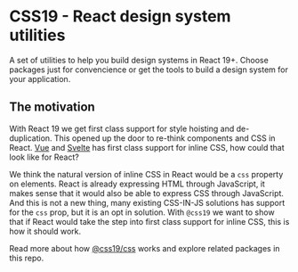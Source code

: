 # CSS19 - React design system utilities

A set of utilities to help you build design systems in React 19+. Choose packages just for convencience or get the tools to build a design system for your application.

## The motivation

With React 19 we get first class support for style hoisting and de-duplication.
This opened up the door to re-think components and CSS in React. [Vue](https://vuejs.org/) and [Svelte](https://svelte.dev/) has first class support for inline CSS, how could that look like for React?

We think the natural version of inline CSS in React would be a `css` property on elements. React is already expressing HTML through JavaScript, it makes sense that it would also be able to express CSS through JavaScript. And this is not a new thing, many existing CSS-IN-JS solutions has support for the `css` prop, but it is an opt in solution. With `@css19` we want to show that if React would take the step into first class support for inline CSS, this is how it should work.

Read more about how [@css19/css]('./css/README.md) works and explore related packages in this repo.
